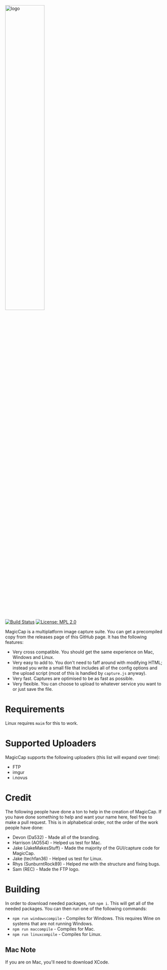 <img src="https://i.imgur.com/3YKOjAF.png" alt="logo" width="50%" height="50%">

[![Build Status](https://travis-ci.com/JakeMakesStuff/MagicCap.svg?token=yBHKwe8ZjU1umyhbmu9D&branch=master)](https://travis-ci.com/JakeMakesStuff/MagicCap)
[![License: MPL 2.0](https://img.shields.io/badge/License-MPL%202.0-brightgreen.svg)](https://opensource.org/licenses/MPL-2.0)

MagicCap is a multiplatform image capture suite. You can get a precompiled copy from the releases page of this GitHub page. It has the following features:

- Very cross compatible. You should get the same experience on Mac, Windows and Linux.
- Very easy to add to. You don't need to faff around with modifying HTML; instead you write a small file that includes all of the config options and the upload script (most of this is handled by `capture.js` anyway).
- Very fast. Captures are optimised to be as fast as possible.
- Very flexible. You can choose to upload to whatever service you want to or just save the file.

# Requirements
Linux requires `maim` for this to work.

# Supported Uploaders
MagicCap supports the following uploaders (this list will expand over time):
- FTP
- imgur
- i.novus

# Credit
The following people have done a ton to help in the creation of MagicCap. If you have done something to help and want your name here, feel free to make a pull request. This is in alphabetical order, not the order of the work people have done:
- Devon (Da532) - Made all of the branding.
- Harrison (AO554) - Helped us test for Mac.
- Jake (JakeMakesStuff) - Made the majority of the GUI/capture code for MagicCap.
- Jake (techfan36) - Helped us test for Linux.
- Rhys (SunburntRock89) - Helped me with the structure and fixing bugs.
- Sam (REC) - Made the FTP logo.

# Building
In order to download needed packages, run `npm i`. This will get all of the needed packages. You can then run one of the following commands:
- `npm run windowscompile` - Compiles for Windows. This requires Wine on systems that are not running Windows.
- `npm run maccompile` - Compiles for Mac.
- `npm run linuxcompile` - Compiles for Linux.

## Mac Note
If you are on Mac, you'll need to download XCode.
